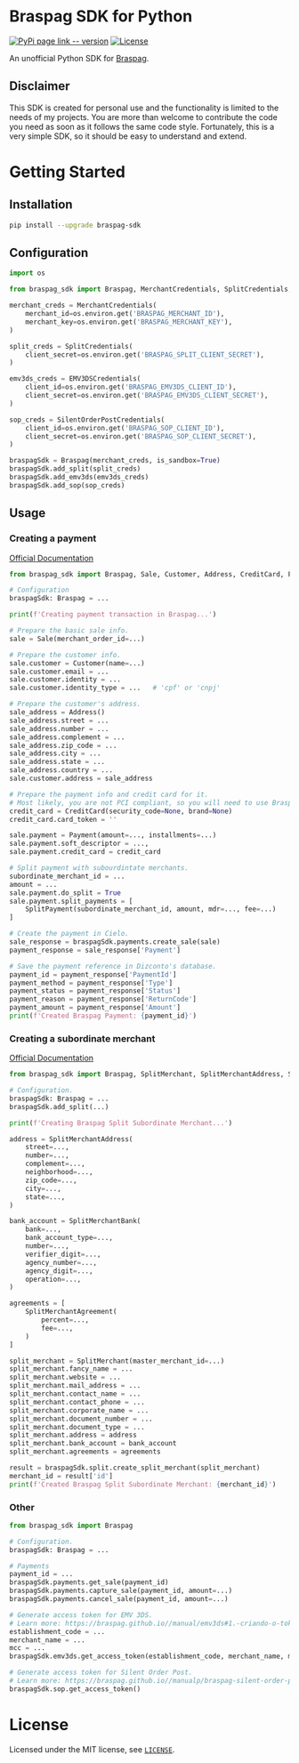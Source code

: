 # Braspag SDK for Python
[![PyPi page link -- version](https://img.shields.io/pypi/v/braspag-sdk.svg)](https://pypi.python.org/pypi/braspag-sdk)
[![License](https://img.shields.io/github/license/romatallinn/braspagSdk-python)](LICENSE)


An unofficial Python SDK for [Braspag](https://braspag.github.io/).

## Disclaimer
This SDK is created for personal use and the functionality is limited to the needs of my projects.
You are more than welcome to contribute the code you need as soon as it follows the same code style.
Fortunately, this is a very simple SDK, so it should be easy to understand and extend.

# Getting Started

## Installation
```bash
pip install --upgrade braspag-sdk
```

## Configuration
```python
import os

from braspag_sdk import Braspag, MerchantCredentials, SplitCredentials, EMV3DSCredentials, SilentOrderPostCredentials

merchant_creds = MerchantCredentials(
    merchant_id=os.environ.get('BRASPAG_MERCHANT_ID'),
    merchant_key=os.environ.get('BRASPAG_MERCHANT_KEY'),
)

split_creds = SplitCredentials(
    client_secret=os.environ.get('BRASPAG_SPLIT_CLIENT_SECRET'),
)

emv3ds_creds = EMV3DSCredentials(
    client_id=os.environ.get('BRASPAG_EMV3DS_CLIENT_ID'),
    client_secret=os.environ.get('BRASPAG_EMV3DS_CLIENT_SECRET'),
)

sop_creds = SilentOrderPostCredentials(
    client_id=os.environ.get('BRASPAG_SOP_CLIENT_ID'),
    client_secret=os.environ.get('BRASPAG_SOP_CLIENT_SECRET'),
)

braspagSdk = Braspag(merchant_creds, is_sandbox=True)
braspagSdk.add_split(split_creds)
braspagSdk.add_emv3ds(emv3ds_creds)
braspagSdk.add_sop(sop_creds)
```

## Usage

### Creating a payment
[Official Documentation](https://braspag.github.io//manual/braspag-pagador)

```python
from braspag_sdk import Braspag, Sale, Customer, Address, CreditCard, Payment, SplitPayment

# Configuration
braspagSdk: Braspag = ...

print(f'Creating payment transaction in Braspag...')

# Prepare the basic sale info.
sale = Sale(merchant_order_id=...)

# Prepare the customer info.
sale.customer = Customer(name=...)
sale.customer.email = ...
sale.customer.identity = ...
sale.customer.identity_type = ...   # 'cpf' or 'cnpj'

# Prepare the customer's address.
sale_address = Address()
sale_address.street = ...
sale_address.number = ...
sale_address.complement = ...
sale_address.zip_code = ...
sale_address.city = ...
sale_address.state = ...
sale_address.country = ...
sale.customer.address = sale_address

# Prepare the payment info and credit card for it.
# Most likely, you are not PCI compliant, so you will need to use Braspag's card tokenization.
credit_card = CreditCard(security_code=None, brand=None)
credit_card.card_token = ''

sale.payment = Payment(amount=..., installments=...)
sale.payment.soft_descriptor = ...,
sale.payment.credit_card = credit_card

# Split payment with subourdintate merchants.
subordinate_merchant_id = ...
amount = ...
sale.payment.do_split = True
sale.payment.split_payments = [
    SplitPayment(subordinate_merchant_id, amount, mdr=..., fee=...)
]

# Create the payment in Cielo.
sale_response = braspagSdk.payments.create_sale(sale)
payment_response = sale_response['Payment']

# Save the payment reference in Dizconto's database.
payment_id = payment_response['PaymentId']
payment_method = payment_response['Type']
payment_status = payment_response['Status']
payment_reason = payment_response['ReturnCode']
payment_amount = payment_response['Amount']
print(f'Created Braspag Payment: {payment_id}')
```

### Creating a subordinate merchant
[Official Documentation](https://braspag.github.io//manual/split-de-pagamentos-pagador)

```python
from braspag_sdk import Braspag, SplitMerchant, SplitMerchantAddress, SplitMerchantBank, SplitMerchantAgreement

# Configuration.
braspagSdk: Braspag = ...
braspagSdk.add_split(...)

print(f'Creating Braspag Split Subordinate Merchant...')

address = SplitMerchantAddress(
    street=...,
    number=...,
    complement=...,
    neighborhood=...,
    zip_code=...,
    city=...,
    state=...,
)

bank_account = SplitMerchantBank(
    bank=...,
    bank_account_type=...,
    number=...,
    verifier_digit=...,
    agency_number=...,
    agency_digit=...,
    operation=...,
)

agreements = [
    SplitMerchantAgreement(
        percent=...,
        fee=...,
    )
]

split_merchant = SplitMerchant(master_merchant_id=...)
split_merchant.fancy_name = ...
split_merchant.website = ...
split_merchant.mail_address = ...
split_merchant.contact_name = ...
split_merchant.contact_phone = ...
split_merchant.corporate_name = ...
split_merchant.document_number = ...
split_merchant.document_type = ...
split_merchant.address = address
split_merchant.bank_account = bank_account
split_merchant.agreements = agreements

result = braspagSdk.split.create_split_merchant(split_merchant)
merchant_id = result['id']
print(f'Created Braspag Split Subordinate Merchant: {merchant_id}')
```

### Other

```python
from braspag_sdk import Braspag

# Configuration.
braspagSdk: Braspag = ...

# Payments
payment_id = ...
braspagSdk.payments.get_sale(payment_id)
braspagSdk.payments.capture_sale(payment_id, amount=...)
braspagSdk.payments.cancel_sale(payment_id, amount=...)

# Generate access token for EMV 3DS.
# Learn more: https://braspag.github.io//manual/emv3ds#1.-criando-o-token-de-acesso
establishment_code = ...
merchant_name = ...
mcc = ...
braspagSdk.emv3ds.get_access_token(establishment_code, merchant_name, mcc)

# Generate access token for Silent Order Post.
# Learn more: https://braspag.github.io//manualp/braspag-silent-order-post#2.-obtendo-accesstoken-sop
braspagSdk.sop.get_access_token()
```

# License
Licensed under the MIT license, see [`LICENSE`](LICENSE).